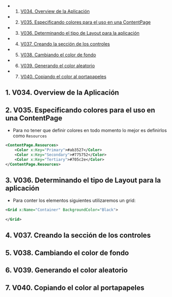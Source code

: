 <!-- vscode-markdown-toc -->
* 1. [V034. Overview de la Aplicación](#V034.OverviewdelaAplicacin)
* 2. [V035. Especificando colores para el uso en una ContentPage](#V035.EspecificandocoloresparaelusoenunaContentPage)
* 3. [V036. Determinando el tipo de Layout para la aplicación](#V036.DeterminandoeltipodeLayoutparalaaplicacin)
* 4. [V037. Creando la sección de los controles](#V037.Creandolaseccindeloscontroles)
* 5. [V038. Cambiando el color de fondo](#V038.Cambiandoelcolordefondo)
* 6. [V039. Generando el color aleatorio](#V039.Generandoelcoloraleatorio)
* 7. [V040. Copiando el color al portapapeles](#V040.Copiandoelcoloralportapapeles)

<!-- vscode-markdown-toc-config
	numbering=true
	autoSave=true
	/vscode-markdown-toc-config -->
<!-- /vscode-markdown-toc -->

##  1. <a name='V034.OverviewdelaAplicacin'></a>V034. Overview de la Aplicación

##  2. <a name='V035.EspecificandocoloresparaelusoenunaContentPage'></a>V035. Especificando colores para el uso en una ContentPage
- Para no tener que definir colores en todo momento lo mejor es definirlos como `Resources`
``` xml
<ContentPage.Resources>
    <Color x:Key="Primary">#ab3527</Color>
    <Color x:Key="Secondary">#775752</Color>
    <Color x:Key="Tertiary">#705c2e</Color>
</ContentPage.Resources>
```
##  3. <a name='V036.DeterminandoeltipodeLayoutparalaaplicacin'></a>V036. Determinando el tipo de Layout para la aplicación
- Para conter los elementos siguientes utilizaremos un grid:
``` xml
<Grid x:Name="Container" BackgroundColor="Black">
        
</Grid>
```
##  4. <a name='V037.Creandolaseccindeloscontroles'></a>V037. Creando la sección de los controles

##  5. <a name='V038.Cambiandoelcolordefondo'></a>V038. Cambiando el color de fondo

##  6. <a name='V039.Generandoelcoloraleatorio'></a>V039. Generando el color aleatorio

##  7. <a name='V040.Copiandoelcoloralportapapeles'></a>V040. Copiando el color al portapapeles
